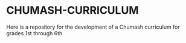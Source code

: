 CHUMASH-CURRICULUM
==================

Here is a repository for the development of a Chumash curriculum for grades 1st through 6th
